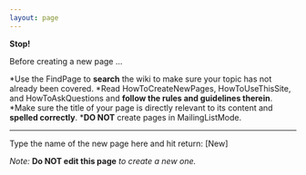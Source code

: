 ```yaml
---
layout: page
---
```


**Stop!**

Before creating a new page ...


*Use the FindPage to **search** the wiki to make sure your topic has not already been covered.
*Read HowToCreateNewPages, HowToUseThisSite, and HowToAskQuestions and **follow the rules and guidelines therein**.
*Make sure the title of your page is directly relevant to its content and **spelled correctly**.
***DO NOT** create pages in MailingListMode.


----

Type the name of the new page here and hit return: [New]

*Note:* **Do NOT edit this page** *to create a new one.*
